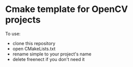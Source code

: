 # Cmake template for OpenCV projects

To use:
- clone this repository
- open CMakeLists.txt
- rename simple to your project's name
- delete freenect if you don't need it

